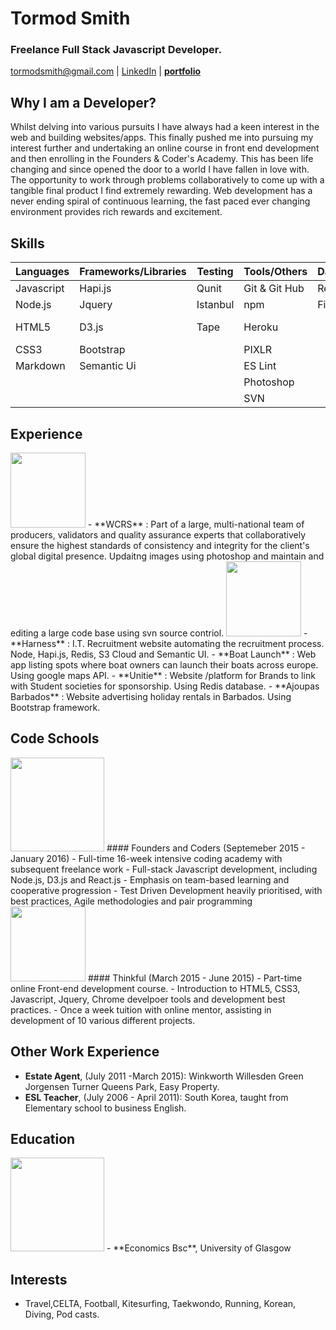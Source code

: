# Tormod Smith

### Freelance Full Stack Javascript Developer. 

tormodsmith@gmail.com | [LinkedIn](https://www.linkedin.com/in/tormod-smith-b49bb614?trk=nav_responsive_tab_profile) |
[**portfolio**](https://tormods-portfolio.herokuapp.com/)

## Why I am a Developer?

Whilst delving into various pursuits I have always had a keen interest in the web and building websites/apps. This finally pushed me into pursuing my interest further and undertaking an online course in front end development and then enrolling in the Founders & Coder's Academy. This has been life changing and since opened the door to a world I have fallen in love with. The opportunity to work through problems collaboratively to come up with a tangible final product I find extremely rewarding. Web development has a never ending spiral of continuous learning, the fast paced ever changing environment provides rich rewards and excitement.

## Skills

| Languages   | Frameworks/Libraries | Testing | Tools/Others  | Databases | Api's     |
|-------------|----------------------|---------|---------------|-----------|-----------|
| Javascript  | Hapi.js              | Qunit   | Git & Git Hub | Redis     |Linkedin   |
| Node.js     | Jquery               | Istanbul| npm           | Firebase  |Google     |
| HTML5       | D3.js                | Tape    | Heroku        |           |Sound Cloud|
| CSS3        | Bootstrap            |         | PIXLR         |           |Github     |
| Markdown    | Semantic Ui          |         | ES Lint       |           |Facebook   |
|             |                      |         | Photoshop     |           |           |
|             |                      |         | SVN           |           |           |

## Experience

<img src="https://cloud.githubusercontent.com/assets/11330267/19144017/333c67fc-8b9f-11e6-9e7e-4b028c0eb784.png" width="120">
- **WCRS** : Part of a large, multi-national team of producers, validators and quality assurance experts that collaboratively ensure the highest standards of consistency and integrity for the client's global digital presence. Updaitng images using photoshop and maintain and editing a large code base using svn source contriol.

<img src="https://cloud.githubusercontent.com/assets/11330267/19144577/5a89df94-8ba2-11e6-8e58-c98f2e136836.png" width="120">
- **Harness** : I.T. Recruitment website automating the recruitment process. Node, Hapi.js, Redis, S3 Cloud and Semantic UI.
- **Boat Launch** : Web app listing spots where boat owners can launch their boats across europe. Using google maps API. 
- **Unitie** : Website /platform for Brands to link with Student societies for sponsorship. Using Redis database. 
- **Ajoupas Barbados** : Website advertising holiday rentals in Barbados. Using Bootstrap framework.

## Code Schools 

<img src="https://cloud.githubusercontent.com/assets/11330267/19144074/8557c072-8b9f-11e6-9229-3ec324142ef4.png" width="150">
#### Founders and Coders (Septemeber 2015 - January 2016)
- Full-time 16-week intensive coding academy with subsequent freelance work
- Full-stack Javascript development, including Node.js, D3.js and React.js
- Emphasis on team-based learning and cooperative progression
- Test Driven Development heavily prioritised, with best practices, Agile methodologies and pair programming

<img src="https://cloud.githubusercontent.com/assets/11330267/19144468/ad88f758-8ba1-11e6-96d2-d34783bb6a1e.png" width="120">
#### Thinkful (March 2015 - June 2015)
- Part-time online Front-end development course. 
- Introduction to HTML5, CSS3,  Javascript, Jquery, Chrome develpoer tools and development best practices.  
- Once a week tuition with online mentor, assisting in development of 10 various different projects. 

## Other Work Experience

- **Estate Agent**, (July 2011 -March 2015): Winkworth Willesden Green Jorgensen Turner Queens Park, Easy Property.  
- **ESL Teacher**, (July 2006 - April 2011): South Korea, taught from Elementary school to business English. 

## Education

<img src="https://cloud.githubusercontent.com/assets/11330267/19144336/cf0db7c0-8ba0-11e6-9ca0-aea4d908f196.png" width="150">
- **Economics Bsc**, University of Glasgow

## Interests 

- Travel,CELTA, Football, Kitesurfing, Taekwondo, Running, Korean, Diving, Pod casts. 


